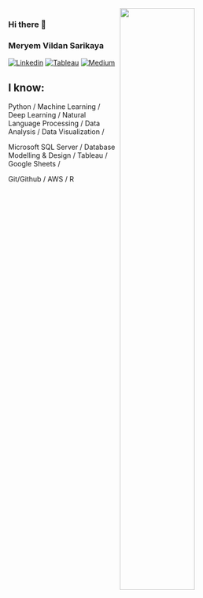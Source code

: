 <img src="https://github-readme-stats.vercel.app/api?username=Meryem1425&show_icons=true&theme=buefy" align='right' width="55%">

### Hi there 👋
### Meryem Vildan Sarikaya

[![Linkedin](https://img.shields.io/badge/linkedin-%230077B5.svg?&style=for-the-badge&logo=linkedin&logoColor=white)](https://www.linkedin.com/in/meryemvildansarikaya/)
[![Tableau](https://img.shields.io/badge/tableau-%2312100E.svg?&style=for-the-badge&logo=tableau&logoColor=orange)](https://public.tableau.com/profile/vildan.sarikaya#!/)
[![Medium](https://img.shields.io/badge/medium-%2312100E.svg?&style=for-the-badge&logo=medium&logoColor=white)](https://vildansarikaya25.medium.com/)
<!--
**Meryem1425/Meryem1425** is a ✨ _special_ ✨ repository because its `README.md` (this file) appears on your GitHub profile.

Here are some ideas to get you started:

- 💬 Ask me about anything that you want to learn

-->


## I know:

Python / Machine Learning / Deep Learning / Natural Language Processing / Data Analysis / Data Visualization /

Microsoft SQL Server / Database Modelling & Design / Tableau / Google Sheets / 

Git/Github / AWS / R 
